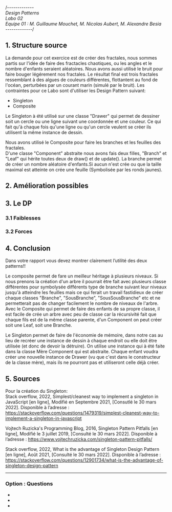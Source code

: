 /*-------------<br>
Design Patterns<br>
Labo 02<br>
Equipe 01 : M. Guillaume Mouchet, M. Nicolas Aubert, M. Alexandre Besia<br>
-------------*/

## 1. Structure source
La demande pour cet exercice est de créer des fractales, nous sommes partis sur l'idée de faire des fractacles chaotiques, ou les angles et le nombre d'enfants seraient aléatoires. Nous avons aussi utilisé le bruit pour faire bouger légérement nos fractales.
Le résultat final est trois fractales ressemblant à des algues de couleurs différentes, flottantent au fond de l'océan, perturbées par un courant marin (simulé par le bruit).
Les contraintes pour ce Labo sont d'utiliser les Design Pattern suivant:

 * Singleton
 * Composite
 

Le Singleton à été utilisé sur une classe "Drawer" qui permet de dessiner soit un cercle ou une ligne suivant une coordonnée et une couleur.
Ce qui fait qu'à chaque fois qu'une ligne ou qu'un cercle veulent se créer ils utilisent la même instance de dessin.

Nous avons utilisé le Composite pour faire les branches et les feuilles des fractales.<br>
D'une classe "Component" abstraite nous avons fais deux filles, "Branch" et "Leaf" qui hérite toutes deux de draw() et de update().
La branche permet de créer un nombre aléatoire d'enfants.Si aucun n'est crée ou que la taille maximal est atteinte on crée une feuille (Symbolisée par les ronds jaunes). <br>

## 2. Amélioration possibles


## 3. Le DP

### 3.1 Faiblesses


### 3.2 Forces



## 4. Conclusion
Dans votre rapport vous devez montrer clairement l’utilité des deux patterns!!

Le composite permet de fare un meilleur héritage à plusieurs niveaux.
Si nous prenons la création d'un arbre il pourrait être fait avec plusieurs classe différentes pour symbolysée différents type de branche suivant leur niveaux jusqu'à atteindre les feuilles mais ce qui ferait un travail fastidieux de créer chaque classes "Branche", "SousBranche", "SousSousBranche" etc et ne permetterait pas de changer facilement le nombre de niveaux de l'arbre.
Avec le Composite qui permet de faire des enfants de sa propre classe, il est facile de crée un arbre avec peu de classe car la récursivité fait que chaque fils est de la même classe parente, d'un Component on peut créer soit une Leaf, soit une Branche.

Le Singleton permet de faire de l'économie de mémoire, dans notre cas au lieu de recréer une instance de dessin à chaque endroit ou elle doit être utilisée (et donc de devoir la détruire). On utilise une instance qui à été faite dans la classe Mère Component qui est abstraite. Chaque enfant voudra créer une nouvelle instance de Drawer (vu que c'est dans le constructeur de la classe mère), mais ils ne pourront pas et utiliseront celle déjà créer.
## 5. Sources
Pour la création du Singleton:<br>
Stack overflow, 2022, Simplest/cleanest way to implement a singleton in JavaScript [en ligne], Modifié en Septembre 2021, [Consutlé le 30 mars 2022]. Disponible à l’adresse : https://stackoverflow.com/questions/1479319/simplest-cleanest-way-to-implement-a-singleton-in-javascript

Vojtech Ruzicka's Programming Blog, 2016, Singleton Pattern Pitfalls [en ligne], Modifié le 3 juillet 2019, [Consulté le 30 mars 2022]. Disponible à l’adresse : 
https://www.vojtechruzicka.com/singleton-pattern-pitfalls/

Stack overflow, 2022, What is the advantage of Singleton Design Pattern [en ligne], Août 2021, [Consulté le 30 mars 2022]. Disponible à l’adresse :
https://stackoverflow.com/questions/12901734/what-is-the-advantage-of-singleton-design-pattern


_____________________

### Option : Questions
-
-
-
